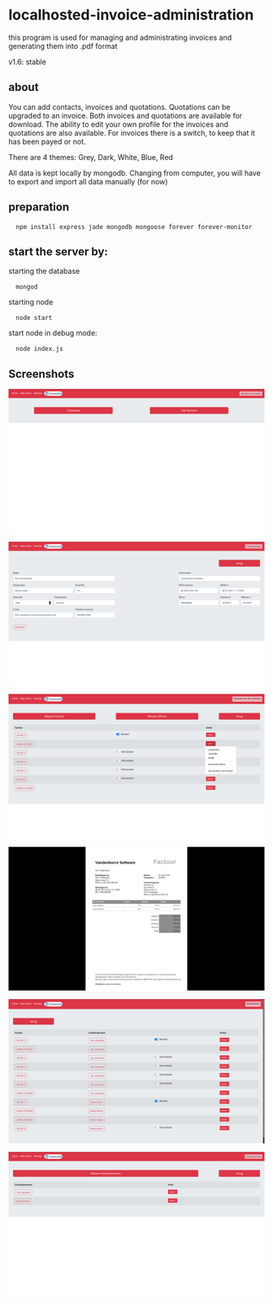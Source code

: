 # localhosted-invoice-administration
this program is used for managing and administrating invoices and generating them into .pdf format

v1.6: stable

about
--
You can add contacts, invoices and quotations.
Quotations can be upgraded to an invoice.
Both invoices and quotations are available for download.
The ability to edit your own profile for the invoices and quotations are also available.
For invoices there is a switch, to keep that it has been payed or not.

There are 4 themes: Grey, Dark, White, Blue, Red

All data is kept locally by mongodb.
Changing from computer, you will have to export and import all data manually (for now)


preparation
--

```
  npm install express jade mongodb mongoose forever forever-monitor
```

start the server by:
--

starting the database
```
  mongod
```

starting node
```
  node start
```

start node in debug mode:
```
  node index.js
```

Screenshots
-

![index page](screenshots/1.png)

![profile edit page](screenshots/3.png)

![invoices of 1 person](screenshots/4.png)

![pdf generated invoice](screenshots/5.png)

![All invoices](screenshots/6.png)

![all contacts](screenshots/7.png)
